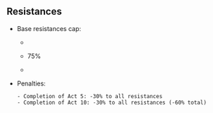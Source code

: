 ## Resistances
- Base resistances cap: 

  - ```
  - 75%
  - ```
- Penalties:
  ```
  - Completion of Act 5: -30% to all resistances
  - Completion of Act 10: -30% to all resistances (-60% total)
  ```
